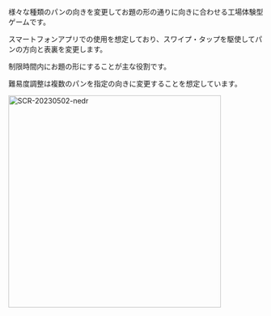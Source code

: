 様々な種類のパンの向きを変更してお題の形の通りに向きに合わせる工場体験型ゲームです。

スマートフォンアプリでの使用を想定しており、スワイプ・タップを駆使してパンの方向と表裏を変更します。

制限時間内にお題の形にすることが主な役割です。

難易度調整は複数のパンを指定の向きに変更することを想定しています。

<img width="420" alt="SCR-20230502-nedr" src="https://github.com/Amanyamuramu/BreadRedirection/assets/92976267/d94467f6-9045-49ef-9c71-cbca5b70bf36" >
